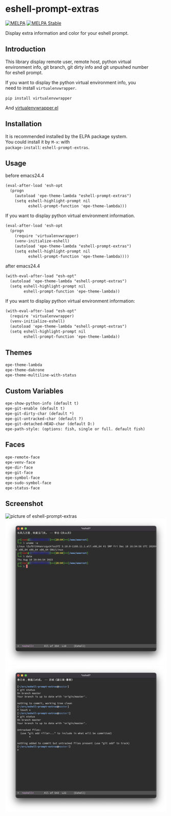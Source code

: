 eshell-prompt-extras
====================
[![MELPA](https://melpa.org/packages/eshell-prompt-extras-badge.svg)](https://melpa.org/#/eshell-prompt-extras)
[![MELPA Stable](https://stable.melpa.org/packages/eshell-prompt-extras-badge.svg)](https://stable.melpa.org/#/eshell-prompt-extras)

Display extra information and color for your eshell prompt.

Introduction
------------
This library display remote user, remote host, python virtual  
environment info, git branch, git dirty info and git unpushed number  
for eshell prompt.  

If you want to display the python virtual environment info, you  
need to install `virtualenvwrapper`.  

`pip install virtualenvwrapper`  

And [virtualenvwrapper.el](https://github.com/porterjamesj/virtualenvwrapper.el)

Installation
------------
It is recommended installed by the ELPA package system.  
You could install it by `M-x`: with  
`package-install`: `eshell-prompt-extras`.

Usage
-----
before emacs24.4

    (eval-after-load 'esh-opt
      (progn
        (autoload 'epe-theme-lambda "eshell-prompt-extras")
        (setq eshell-highlight-prompt nil
              eshell-prompt-function 'epe-theme-lambda)))

If you want to display python virtual environment information.

    (eval-after-load 'esh-opt
      (progn
        (require 'virtualenvwrapper)
        (venv-initialize-eshell)
        (autoload 'epe-theme-lambda "eshell-prompt-extras")
        (setq eshell-highlight-prompt nil
              eshell-prompt-function 'epe-theme-lambda))))

after emacs24.4

    (with-eval-after-load "esh-opt"
      (autoload 'epe-theme-lambda "eshell-prompt-extras")
      (setq eshell-highlight-prompt nil
            eshell-prompt-function 'epe-theme-lambda))

If you want to display python virtual environment information:

    (with-eval-after-load "esh-opt"
      (require 'virtualenvwrapper)
      (venv-initialize-eshell)
      (autoload 'epe-theme-lambda "eshell-prompt-extras")
      (setq eshell-highlight-prompt nil
            eshell-prompt-function 'epe-theme-lambda))

Themes
------

    epe-theme-lambda  
    epe-theme-dakrone
    epe-theme-multiline-with-status

Custom Variables
----------------

    epe-show-python-info (default t)
    epe-git-enable (default t)
    epe-git-dirty-char (default *)
    epe-git-untracked-char (default ?)
    epe-git-detached-HEAD-char (default D:)
    epe-path-style: (options: fish, single or full. default fish)

Faces
-----

    epe-remote-face  
    epe-venv-face  
    epe-dir-face  
    epe-git-face  
    epe-symbol-face  
    epe-sudo-symbol-face
    epe-status-face

Screenshot
----------

![picture of eshell-prompt-extras](https://raw.githubusercontent.com/kaihaosw/eshell-prompt-extras/master/screenshot.png)
![](./epe-theme-pipeline.png)
![](./epe-theme-multiline-with-status.png)
